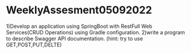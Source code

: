 # WeeklyAssesment05092022

1)Develop an application using SpringBoot with RestFull Web Services(CRUD Operations) using Gradle configuration.
2)write a program to describe Swagger API documentation.
  (hint: try to use GET,POST,PUT,DELTE)
